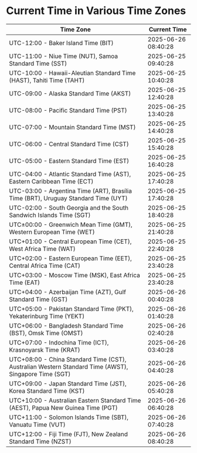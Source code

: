 # Current Time in Various Time Zones

| Time Zone | Current Time |
|-----------|--------------|
| UTC-12:00 - Baker Island Time (BIT) | 2025-06-26 08:40:28 |
| UTC-11:00 - Niue Time (NUT), Samoa Standard Time (SST) | 2025-06-25 09:40:28 |
| UTC-10:00 - Hawaii-Aleutian Standard Time (HAST), Tahiti Time (TAHT) | 2025-06-25 10:40:28 |
| UTC-09:00 - Alaska Standard Time (AKST) | 2025-06-25 12:40:28 |
| UTC-08:00 - Pacific Standard Time (PST) | 2025-06-25 13:40:28 |
| UTC-07:00 - Mountain Standard Time (MST) | 2025-06-25 14:40:28 |
| UTC-06:00 - Central Standard Time (CST) | 2025-06-25 15:40:28 |
| UTC-05:00 - Eastern Standard Time (EST) | 2025-06-25 16:40:28 |
| UTC-04:00 - Atlantic Standard Time (AST), Eastern Caribbean Time (ECT) | 2025-06-25 17:40:28 |
| UTC-03:00 - Argentina Time (ART), Brasília Time (BRT), Uruguay Standard Time (UYT) | 2025-06-25 17:40:28 |
| UTC-02:00 - South Georgia and the South Sandwich Islands Time (SGT) | 2025-06-25 18:40:28 |
| UTC±00:00 - Greenwich Mean Time (GMT), Western European Time (WET) | 2025-06-25 21:40:28 |
| UTC+01:00 - Central European Time (CET), West Africa Time (WAT) | 2025-06-25 22:40:28 |
| UTC+02:00 - Eastern European Time (EET), Central Africa Time (CAT) | 2025-06-25 23:40:28 |
| UTC+03:00 - Moscow Time (MSK), East Africa Time (EAT) | 2025-06-25 23:40:28 |
| UTC+04:00 - Azerbaijan Time (AZT), Gulf Standard Time (GST) | 2025-06-26 00:40:28 |
| UTC+05:00 - Pakistan Standard Time (PKT), Yekaterinburg Time (YEKT) | 2025-06-26 01:40:28 |
| UTC+06:00 - Bangladesh Standard Time (BST), Omsk Time (OMST) | 2025-06-26 02:40:28 |
| UTC+07:00 - Indochina Time (ICT), Krasnoyarsk Time (KRAT) | 2025-06-26 03:40:28 |
| UTC+08:00 - China Standard Time (CST), Australian Western Standard Time (AWST), Singapore Time (SGT) | 2025-06-26 04:40:28 |
| UTC+09:00 - Japan Standard Time (JST), Korea Standard Time (KST) | 2025-06-26 05:40:28 |
| UTC+10:00 - Australian Eastern Standard Time (AEST), Papua New Guinea Time (PGT) | 2025-06-26 06:40:28 |
| UTC+11:00 - Solomon Islands Time (SBT), Vanuatu Time (VUT) | 2025-06-26 07:40:28 |
| UTC+12:00 - Fiji Time (FJT), New Zealand Standard Time (NZST) | 2025-06-26 08:40:28 |
